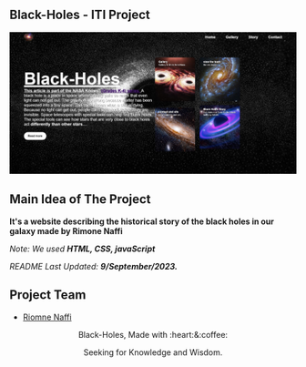## Black-Holes - ITI Project

![Black Holes](assets/img/project-capture.jpeg)

## Main Idea of The Project
**It's a website describing the historical story of the black holes in our galaxy made by Rimone Naffi**

*Note: We used **HTML, CSS, javaScript***


*README Last Updated: **9/September/2023.***


## Project Team
* [Riomne Naffi](https://www.linkedin.com/in/rimone/)

<p align="center">Black-Holes, Made with :heart:&:coffee:</p>
<p align="center">Seeking for Knowledge and Wisdom.</p>

